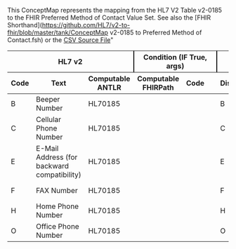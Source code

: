 This ConceptMap represents the mapping from the HL7 V2 Table v2-0185 to the FHIR Preferred Method of Contact Value Set. See also the [FHIR Shorthand](https://github.com/HL7/v2-to-fhir/blob/master/tank/ConceptMap v2-0185 to Preferred Method of Contact.fsh) or the [CSV Source File](https://github.com/HL7/v2-to-fhir/blob/master/mappings/)"
<table class='grid'><thead>
<tr><th colspan='3' style='border-right: 2px solid black;'>HL7 v2</th><th colspan='3' style='border-right: 2px solid black;'>Condition (IF True, args)</th><th colspan='4'>HL7 FHIR</th><th>Comments</th></tr>
<tr><th>Code</th><th>Text</th><th>Computable ANTLR</th><th>Computable FHIRPath</th><th>Code</th><th>&#xA0;</th><th>Display</th><th>Code System</th><th>&#xA0;</th></tr></thead>
<tbody>
<tr><td>B</td><td>Beeper Number</td><td style='border-right: 2px'>HL70185</td><td></td><td></td><td style='border-right: 2px'></td><td>B</td><td></td><td>Beeper Number</td><td>http://terminology.hl7.org/CodeSystem/v2-0185</td><td></td></tr>
<tr><td>C</td><td>Cellular Phone Number</td><td style='border-right: 2px'>HL70185</td><td></td><td></td><td style='border-right: 2px'></td><td>C</td><td></td><td>Cellular Phone Number</td><td>http://terminology.hl7.org/CodeSystem/v2-0185</td><td></td></tr>
<tr><td>E</td><td>E-Mail Address (for backward compatibility)</td><td style='border-right: 2px'>HL70185</td><td></td><td></td><td style='border-right: 2px'></td><td>E</td><td></td><td>E-Mail Address (for backward compatibility)</td><td>http://terminology.hl7.org/CodeSystem/v2-0185</td><td></td></tr>
<tr><td>F</td><td>FAX Number</td><td style='border-right: 2px'>HL70185</td><td></td><td></td><td style='border-right: 2px'></td><td>F</td><td></td><td>FAX Number</td><td>http://terminology.hl7.org/CodeSystem/v2-0185</td><td></td></tr>
<tr><td>H</td><td>Home Phone Number</td><td style='border-right: 2px'>HL70185</td><td></td><td></td><td style='border-right: 2px'></td><td>H</td><td></td><td>Home Phone Number</td><td>http://terminology.hl7.org/CodeSystem/v2-0185</td><td></td></tr>
<tr><td>O</td><td>Office Phone Number</td><td style='border-right: 2px'>HL70185</td><td></td><td></td><td style='border-right: 2px'></td><td>O</td><td></td><td>Office Phone Number</td><td>http://terminology.hl7.org/CodeSystem/v2-0185</td><td></td></tr>
</tbody></table>
